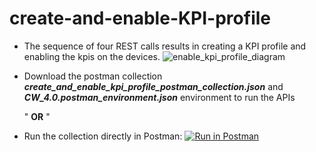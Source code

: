 # create-and-enable-KPI-profile
* The sequence of four REST calls results in creating a KPI profile and enabling the kpis on the devices.
  ![enable_kpi_profile_diagram](https://user-images.githubusercontent.com/12874987/113064257-81320800-916b-11eb-921a-615c1afc7bd7.jpg)
* Download the postman collection ***create_and_enable_kpi_profile_postman_collection.json*** and ***CW_4.0.postman_environment.json*** environment to run the APIs   
    
  "              **OR**          "       
* Run the collection directly in Postman:   [![Run in Postman](https://run.pstmn.io/button.svg)](https://app.getpostman.com/run-collection/1a5c79095a0217a6595e#?env%5BCW%204.0%5D=W3sia2V5IjoidXNlciIsInZhbHVlIjoiIiwiZW5hYmxlZCI6ZmFsc2V9LHsia2V5IjoiY3Jvc3N3b3JrX2lwIiwidmFsdWUiOiIxOTgueC54LngiLCJlbmFibGVkIjp0cnVlfSx7ImtleSI6InVzZXJuYW1lIiwidmFsdWUiOiJhZG1pbiIsImVuYWJsZWQiOnRydWV9LHsia2V5IjoicGFzc3dvcmQiLCJ2YWx1ZSI6ImFkbWluIiwiZW5hYmxlZCI6dHJ1ZX0seyJrZXkiOiJ0aWNrZXQiLCJ2YWx1ZSI6IiIsImVuYWJsZWQiOnRydWV9LHsia2V5IjoidG9rZW4iLCJ2YWx1ZSI6IiIsImVuYWJsZWQiOnRydWV9XQ==)

